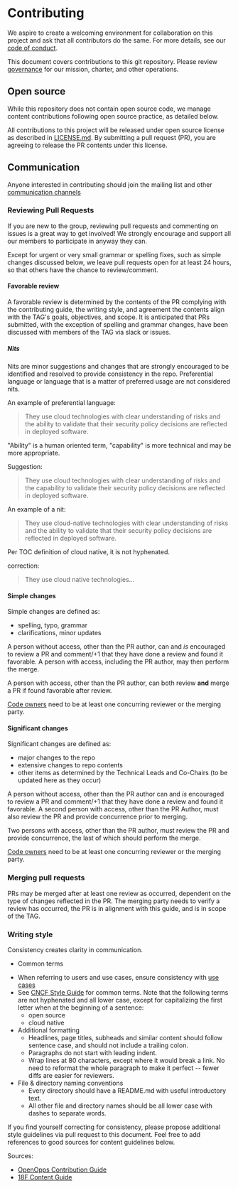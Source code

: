 # Contributing

We aspire to create a welcoming environment for collaboration on this project
and ask that all contributors do the same. For more details, see our [code of
conduct](CODE-OF-CONDUCT.md).

This document covers contributions to this git repository. Please review
[governance](governance) for our mission, charter, and other operations.

## Open source

While this repository does not contain open source code, we manage content
contributions following open source practice, as detailed below.

All contributions to this project will be released under open source license as
described in [LICENSE.md](LICENSE.md). By submitting a pull request (PR),
you are agreeing to release the PR contents under this license.

## Communication

Anyone interested in contributing should join the mailing list and other
[communication channels](README.md#Communications)

### Reviewing Pull Requests

If you are new to the group, reviewing pull requests and commenting on issues is
a great way to get involved!  We strongly encourage and support all our members
to participate in anyway they can.

Except for urgent or very small grammar or spelling fixes, such as simple
changes discussed below, we leave pull requests open for at least 24 hours, so
that others have the chance to review/comment.

#### Favorable review

A favorable review is determined by the contents of the PR complying with the
contributing guide, the writing style, and agreement the contents align with the
TAG's goals, objectives, and scope.  It is anticipated that PRs submitted, with
the exception of spelling and grammar changes, have been discussed with members
of the TAG via slack or issues.

##### Nits

Nits are minor suggestions and changes that are strongly encouraged to be
identified and resolved to provide consistency in the repo.  Preferential
language or language that is a matter of preferred usage are not considered
nits.

An example of preferential language:
> They use cloud technologies with clear understanding of risks and the ability
> to validate that their security policy decisions are reflected in deployed
> software.

"Ability" is a human oriented term, "capability" is more technical and may be
more appropriate.

Suggestion:
> They use cloud technologies with clear understanding of risks and the
> capability to validate their security policy decisions are reflected in
> deployed software.

An example of a nit:
> They use cloud-native technologies with clear understanding of risks and the
> ability to validate that their security policy decisions are reflected in
> deployed software.

Per TOC definition of cloud native, it is not hyphenated.

correction:
> They use cloud native technologies...

#### Simple changes

Simple changes are defined as:

* spelling, typo, grammar
* clarifications, minor updates

A person without access, other than the PR author, can and _is_ encouraged to
review a PR and comment/+1 that they have done a review and found it favorable.
A person with access, including the PR author, may then perform the merge.

A person with access, other than the PR author, can both review **and** merge a
PR if found favorable after review.

[Code owners](CODEOWNERS) need to be at least one concurring reviewer or the
merging party.

#### Significant changes

Significant changes are defined as:

* major changes to the repo
* extensive changes to repo contents
* other items as determined by the Technical Leads and Co-Chairs (to be updated
  here as they occur)

A person without access, other than the PR author can and _is_ encouraged to
review a PR and comment/+1 that they have done a review and found it favorable.
A second person with access, other than the PR Author, must also review the PR
and provide concurrence prior to merging.

Two persons with access, other than the PR author, must review the PR and
provide concurrence, the last of which should perform the merge.

[Code owners](CODEOWNERS) need to be at least one concurring reviewer or the
merging party.

### Merging pull requests

PRs may be merged after at least one review as occurred, dependent on the type
of changes reflected in the PR.  The merging party needs to verify a review has
occurred, the PR is in alignment with this guide, and is in scope of the TAG.

### Writing style

Consistency creates clarity in communication.

* Common terms
<!-- cSpell:ignore usecase --->
  * When referring to users and use cases, ensure consistency with
    [use cases](usecase-personas/)
  * See [CNCF Style Guide][cncf-style] for common terms. Note that the following
    terms are not hyphenated and all lower case, except for capitalizing the
    first letter when at the beginning of a sentence:
    * open source
    * cloud native
* Additional formatting
  * Headlines, page titles, subheads and similar content should follow sentence
    case, and should not include a trailing colon.
  * Paragraphs do not start with leading indent.
  * Wrap lines at 80 characters, except where it would break a link. No need to
    reformat the whole paragraph to make it perfect -- fewer diffs are easier
    for reviewers.
* File & directory naming conventions
  * Every directory should have a README.md with useful introductory text.
  * All other file and directory names should be all lower case with dashes to
    separate words.

If you find yourself correcting for consistency, please propose additional style
guidelines via pull request to this document. Feel free to add references to
good sources for content guidelines below.

Sources:

<!-- cSpell:ignore Opps --->
* [OpenOpps Contribution Guide][openopps-style]
* [18F Content Guide](https://content-guide.18f.gov/)

[cncf-style]: https://github.com/cncf/foundation/blob/master/style-guide.md
[openopps-style]: https://github.com/openopps/openopps-platform/blob/master/CONTRIBUTING.md
